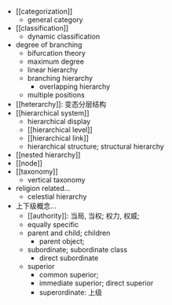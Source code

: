 - [[categorization]]
    - general category
- [[classification]]
    - dynamic classification
- degree of branching
    - bifurcation theory
    - maximum degree
    - linear hierarchy
    - branching hierarchy
        - overlapping hierarchy
    - multiple positions
- [[heterarchy]]: 变态分层结构
- [[hierarchical system]]
    - hierarchical display
    - [[hierarchical level]]
    - [[hierarchical link]]
    - hierarchical structure; structural hierarchy
- [[nested hierarchy]]
- [[node]]
- [[taxonomy]]
    - vertical taxonomy
- religion related...
    - celestial hierarchy
- 上下级概念...
    - [[authority]]: 当局, 当权; 权力, 权威;
    - equally specific
    - parent and child; children
        - parent object;
    - subordinate; subordinate class
        - direct subordinate
    - superior
        - common superior;
        - immediate superior; direct superior
        - superordinate: 上级
